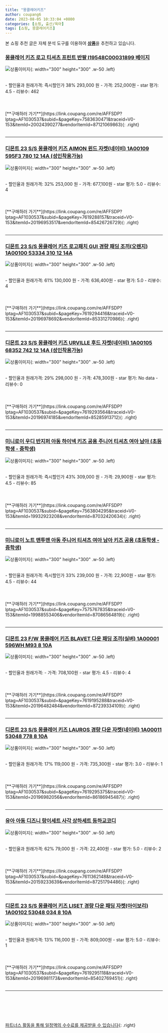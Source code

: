 ```yaml
---
title: "몽클레어키즈"
author: coupang6
date: 2023-08-05 10:33:04 +0800
categories: [쇼핑, 출산/육아]
tags: [쇼핑, 몽클레어키즈]
---
```


본 쇼핑 추천 글은 자체 분석 도구를 이용하여 [**상품**](https://link.coupang.com/a/bao1ui)을 추천하고 있습니다.

### [몽클레어 키즈 로고 티셔츠 프린트 반팔 I19548C00031899 베이지](https://link.coupang.com/re/AFFSDP?lptag=AF1030537&subid=&pageKey=7583630471&traceid=V0-153&itemId=20024390277&vendorItemId=87121069863)

![상품이미지](https://thumbnail10.coupangcdn.com/thumbnails/remote/230x230ex/image/vendor_inventory/8e4f/678497b07d54fb0f93c3ca91af415859261e3cd63ec214a067995e28d297.jpeg){: width="300" height="300" .w-50 .left}


<br>
- 할인율과 원래가격: 즉시할인가 38%  293,000   원
- 가격: 252,000원
- star 평가: 4.5
- 리뷰수: 462
<br>
<br>
<br>
<br>
[**구매하러 가기**](https://link.coupang.com/re/AFFSDP?lptag=AF1030537&subid=&pageKey=7583630471&traceid=V0-153&itemId=20024390277&vendorItemId=87121069863){: .right}
<br>
<br>

---

### [디몬트 23 S/S 몽클레어 키즈 AIMON 윈드 자켓(네이비) 1A00109 595F3 780 12 14A (성인착용가능)](https://link.coupang.com/re/AFFSDP?lptag=AF1030537&subid=&pageKey=7619288157&traceid=V0-153&itemId=20196953517&vendorItemId=85426726729)

![상품이미지](https://thumbnail6.coupangcdn.com/thumbnails/remote/230x230ex/image/vendor_inventory/e356/5bbe6da1f92128f0e1ccc55155c46469c9c5f95c78313dd24fa06df60457.jpg){: width="300" height="300" .w-50 .left}


<br>
- 할인율과 원래가격: 32%  253,000   원
- 가격: 677,100원
- star 평가: 5.0
- 리뷰수: 4
<br>
<br>
<br>
<br>
[**구매하러 가기**](https://link.coupang.com/re/AFFSDP?lptag=AF1030537&subid=&pageKey=7619288157&traceid=V0-153&itemId=20196953517&vendorItemId=85426726729){: .right}
<br>
<br>

---

### [디몬트 23 S/S 몽클레어 키즈 로고패치 GUI 경량 패딩 조끼(오렌지) 1A00100 53334 310 12 14A](https://link.coupang.com/re/AFFSDP?lptag=AF1030537&subid=&pageKey=7619294416&traceid=V0-153&itemId=20196978692&vendorItemId=85331270986)

![상품이미지](https://thumbnail6.coupangcdn.com/thumbnails/remote/230x230ex/image/vendor_inventory/f930/9b61774c4643b355909f9f4ded1f52c5eb978b91a8aa4b123eafaff8cad8.jpg){: width="300" height="300" .w-50 .left}


<br>
- 할인율과 원래가격: 61%  130,000   원
- 가격: 636,400원
- star 평가: 5.0
- 리뷰수: 4
<br>
<br>
<br>
<br>
[**구매하러 가기**](https://link.coupang.com/re/AFFSDP?lptag=AF1030537&subid=&pageKey=7619294416&traceid=V0-153&itemId=20196978692&vendorItemId=85331270986){: .right}
<br>
<br>

---

### [디몬트 23 S/S 몽클레어 키즈 URVILLE 후드 자켓(네이비) 1A00105 68352 742 12 14A (성인착용가능)](https://link.coupang.com/re/AFFSDP?lptag=AF1030537&subid=&pageKey=7619293564&traceid=V0-153&itemId=20196974185&vendorItemId=85285913712)

![상품이미지](https://thumbnail9.coupangcdn.com/thumbnails/remote/230x230ex/image/vendor_inventory/1316/b34c6a65ba54b2860c2be1148dc04c19253a63b8ec590a5825e992706edc.jpg){: width="300" height="300" .w-50 .left}


<br>
- 할인율과 원래가격: 29%  298,000   원
- 가격: 478,300원
- star 평가: No data
- 리뷰수: 0
<br>
<br>
<br>
<br>
[**구매하러 가기**](https://link.coupang.com/re/AFFSDP?lptag=AF1030537&subid=&pageKey=7619293564&traceid=V0-153&itemId=20196974185&vendorItemId=85285913712){: .right}
<br>
<br>

---

### [미니로이 우디 반지퍼 아동 하이넥 키즈 공용 주니어 티셔츠 여아 남아 (초등학생 - 중학생)](https://link.coupang.com/re/AFFSDP?lptag=AF1030537&subid=&pageKey=7563804295&traceid=V0-153&itemId=19932923208&vendorItemId=87032420634)

![상품이미지](https://thumbnail10.coupangcdn.com/thumbnails/remote/230x230ex/image/vendor_inventory/03b4/5dafe62848c20b7a3e2d4c1ea16d1dc47a8ed5cf7ae428331dfca4453365.jpg){: width="300" height="300" .w-50 .left}


<br>
- 할인율과 원래가격: 즉시할인가 43%  309,000   원
- 가격: 29,900원
- star 평가: 4.5
- 리뷰수: 85
<br>
<br>
<br>
<br>
[**구매하러 가기**](https://link.coupang.com/re/AFFSDP?lptag=AF1030537&subid=&pageKey=7563804295&traceid=V0-153&itemId=19932923208&vendorItemId=87032420634){: .right}
<br>
<br>

---

### [미니로이 노트 맨투맨 아동 주니어 티셔츠 여아 남아 키즈 공용 (초등학생 - 중학생)](https://link.coupang.com/re/AFFSDP?lptag=AF1030537&subid=&pageKey=7575767835&traceid=V0-153&itemId=19988553406&vendorItemId=87086564819)

![상품이미지](https://thumbnail8.coupangcdn.com/thumbnails/remote/230x230ex/image/vendor_inventory/6f7e/30a7e000c0d7d501cd540864033cd1a9f9fbb49ea8e055f16935a57f7beb.jpg){: width="300" height="300" .w-50 .left}


<br>
- 할인율과 원래가격: 즉시할인가 33%  239,000   원
- 가격: 22,900원
- star 평가: 4.5
- 리뷰수: 44
<br>
<br>
<br>
<br>
[**구매하러 가기**](https://link.coupang.com/re/AFFSDP?lptag=AF1030537&subid=&pageKey=7575767835&traceid=V0-153&itemId=19988553406&vendorItemId=87086564819){: .right}
<br>
<br>

---

### [디몬트 23 F/W 몽클레어 키즈 BLAVET 다운 패딩 조끼(실버) 1A00001 596WH M93 8 10A](https://link.coupang.com/re/AFFSDP?lptag=AF1030537&subid=&pageKey=7619195288&traceid=V0-153&itemId=20196482484&vendorItemId=87239334109)

![상품이미지](https://thumbnail9.coupangcdn.com/thumbnails/remote/230x230ex/image/vendor_inventory/2d1d/011ed298c7a90258839a004657bbf746d1908ef8b461029ab7624fb35abb.jpg){: width="300" height="300" .w-50 .left}


<br>
- 할인율과 원래가격: 
- 가격: 708,100원
- star 평가: 4.5
- 리뷰수: 4
<br>
<br>
<br>
<br>
[**구매하러 가기**](https://link.coupang.com/re/AFFSDP?lptag=AF1030537&subid=&pageKey=7619195288&traceid=V0-153&itemId=20196482484&vendorItemId=87239334109){: .right}
<br>
<br>

---

### [디몬트 23 S/S 몽클레어 키즈 LAUROS 경량 다운 자켓(네이비) 1A00011 53048 778 8 10A](https://link.coupang.com/re/AFFSDP?lptag=AF1030537&subid=&pageKey=7619295375&traceid=V0-153&itemId=20196982056&vendorItemId=86186945487)

![상품이미지](https://thumbnail9.coupangcdn.com/thumbnails/remote/230x230ex/image/vendor_inventory/71f9/1ddaf62e2d3bb6ab568142825ba078ec29a4c1e6e54734ec279810796177.jpg){: width="300" height="300" .w-50 .left}


<br>
- 할인율과 원래가격: 17%  119,000   원
- 가격: 735,300원
- star 평가: 3.0
- 리뷰수: 1
<br>
<br>
<br>
<br>
[**구매하러 가기**](https://link.coupang.com/re/AFFSDP?lptag=AF1030537&subid=&pageKey=7619295375&traceid=V0-153&itemId=20196982056&vendorItemId=86186945487){: .right}
<br>
<br>

---

### [유아 아동 디즈니 랑이세트 사각 상하세트 등하교코디](https://link.coupang.com/re/AFFSDP?lptag=AF1030537&subid=&pageKey=7611362148&traceid=V0-153&itemId=20159233639&vendorItemId=87251794486)

![상품이미지](https://thumbnail7.coupangcdn.com/thumbnails/remote/230x230ex/image/vendor_inventory/94f7/74f466a9f291afe70edbba4afb85680c91c87130d4e82b3940f2bea350d5.jpg){: width="300" height="300" .w-50 .left}


<br>
- 할인율과 원래가격: 62%  79,000   원
- 가격: 22,400원
- star 평가: 5.0
- 리뷰수: 2
<br>
<br>
<br>
<br>
[**구매하러 가기**](https://link.coupang.com/re/AFFSDP?lptag=AF1030537&subid=&pageKey=7611362148&traceid=V0-153&itemId=20159233639&vendorItemId=87251794486){: .right}
<br>
<br>

---

### [디몬트 23 S/S 몽클레어 키즈 LISET 경량 다운 패딩 자켓(아이보리) 1A00102 53048 034 8 10A](https://link.coupang.com/re/AFFSDP?lptag=AF1030537&subid=&pageKey=7619295118&traceid=V0-153&itemId=20196981173&vendorItemId=85402769451)

![상품이미지](https://thumbnail8.coupangcdn.com/thumbnails/remote/230x230ex/image/vendor_inventory/6045/b2624f7959cec11ddea4528c459f7189509fb102716921359213d84f3bb9.jpg){: width="300" height="300" .w-50 .left}


<br>
- 할인율과 원래가격: 13%  116,000   원
- 가격: 809,000원
- star 평가: 5.0
- 리뷰수: 1
<br>
<br>
<br>
<br>
[**구매하러 가기**](https://link.coupang.com/re/AFFSDP?lptag=AF1030537&subid=&pageKey=7619295118&traceid=V0-153&itemId=20196981173&vendorItemId=85402769451){: .right}
<br>
<br>

---
<br><br><br><br><br> [파트너스 활동을 통해 일정액의 수수료를 제공받을 수 있습니다](https://link.coupang.com/a/bao1ui){: .right}